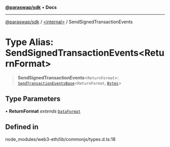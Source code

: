 [**@paraswap/sdk**](../../README.md) • **Docs**

***

[@paraswap/sdk](../../globals.md) / [\<internal\>](../README.md) / SendSignedTransactionEvents

# Type Alias: SendSignedTransactionEvents\<ReturnFormat\>

> **SendSignedTransactionEvents**\<`ReturnFormat`\>: [`SendTransactionEventsBase`](SendTransactionEventsBase.md)\<`ReturnFormat`, [`Bytes`](Bytes.md)\>

## Type Parameters

• **ReturnFormat** *extends* [`DataFormat`](DataFormat.md)

## Defined in

node\_modules/web3-eth/lib/commonjs/types.d.ts:18
